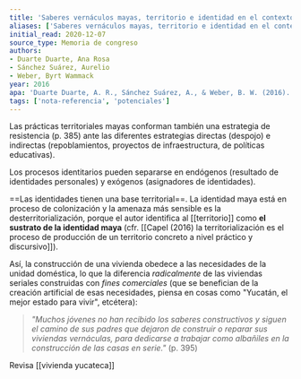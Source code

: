 ```yaml
---
title: 'Saberes vernáculos mayas, territorio e identidad en el contexto del Proyecto de Desarrollo Mesoamericano'
aliases: ['Saberes vernáculos mayas, territorio e identidad en el contexto del Proyecto de Desarrollo Mesoamericano', 'Duart Duarte et al. (2016)']
initial_read: 2020-12-07
source_type: Memoria de congreso
authors: 
- Duarte Duarte, Ana Rosa
- Sánchez Suárez, Aurelio 
- Weber, Byrt Wammack
year: 2016
apa: 'Duarte Duarte, A. R., Sánchez Suárez, A., & Weber, B. W. (2016). Saberes vernáculos mayas, territorio e identidad en el contexto del Proyecto de Desarrollo Mesoamericano. En Memorias del 5 Congreso Nacional de Ciencias Sociales. 8. Las ciencias sociales: Entre el conocimiento, la crítica social y las políticas públicas (1.ª ed., Vol. 8). Consejo Mexicano de las Ciencias Sociales.'
tags: ['nota-referencia', 'potenciales']
---
```


Las prácticas territoriales mayas conforman también una estrategia de resistencia (p. 385) ante las diferentes estrategias directas (despojo) e indirectas (repoblamientos, proyectos de infraestructura, de políticas educativas).

Los procesos identitarios pueden separarse en endógenos (resultado de identidades personales) y exógenos (asignadores de identidades).

==Las identidades tienen una base territorial==. La identidad maya está en proceso de colonización y la amenaza más sensible es la desterritorialización, porque el autor identifica al [[territorio]] como **el sustrato de la identidad maya** (cfr. [[Capel (2016) la territorialización es el proceso de producción de un territorio concreto a nivel práctico y discursivo]]).

Así, la construcción de una vivienda obedece a las necesidades de la unidad doméstica, lo que la diferencia *radicalmente* de las viviendas seriales construidas con *fines comerciales* (que se benefician de la creación artificial de esas necesidades, piensa en cosas como "Yucatán, el mejor estado para vivir", etcétera):

>*"Muchos jóvenes no han recibido los saberes constructivos y siguen el camino de sus padres que dejaron de construir o reparar sus viviendas vernáculas, para dedicarse a trabajar como albañiles en la construcción de las casas en serie."* (p. 395)

Revisa [[vivienda yucateca]]